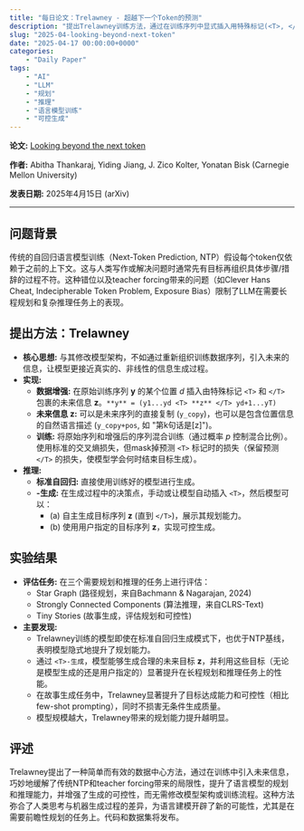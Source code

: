 ```yaml
---
title: "每日论文：Trelawney - 超越下一个Token的预测"
description: "提出Trelawney训练方法，通过在训练序列中显式插入用特殊标记(<T>, </T>)界定的未来信息（lookahead tokens），使语言模型学习规划和利用未来目标，提升其在规划、算法推理和故事生成等任务上的表现。"
slug: "2025-04-looking-beyond-next-token"
date: "2025-04-17 00:00:00+0000"
categories:
    - "Daily Paper"
tags:
    - "AI"
    - "LLM"
    - "规划"
    - "推理"
    - "语言模型训练"
    - "可控生成"
---
```

**论文:** [Looking beyond the next token](https://arxiv.org/abs/2504.11336)

**作者:** Abitha Thankaraj, Yiding Jiang, J. Zico Kolter, Yonatan Bisk (Carnegie Mellon University)

**发表日期:** 2025年4月15日 (arXiv)

---

## 问题背景

传统的自回归语言模型训练（Next-Token Prediction, NTP）假设每个token仅依赖于之前的上下文。这与人类写作或解决问题时通常先有目标再组织具体步骤/措辞的过程不符。这种错位以及teacher forcing带来的问题（如Clever Hans Cheat, Indecipherable Token Problem, Exposure Bias）限制了LLM在需要长程规划和复杂推理任务上的表现。

## 提出方法：Trelawney

* **核心思想:** 与其修改模型架构，不如通过重新组织训练数据序列，引入未来的信息，让模型更接近真实的、非线性的信息生成过程。
* **实现:**
    *   **数据增强:** 在原始训练序列 **y** 的某个位置 *d* 插入由特殊标记 `<T>` 和 `</T>` 包裹的未来信息 **z**。`**y** = (y1...yd <T> **z** </T> yd+1...yT)`
    *   **未来信息 z:** 可以是未来序列的直接复制 (`y_copy`)，也可以是包含位置信息的自然语言描述 (`y_copy+pos`, 如 "第k句话是[z]")。
    *   **训练:** 将原始序列和增强后的序列混合训练（通过概率 *p* 控制混合比例）。使用标准的交叉熵损失，但mask掉预测 `<T>` 标记时的损失（保留预测 `</T>` 的损失，使模型学会何时结束目标生成）。
* **推理:**
    *   **标准自回归:** 直接使用训练好的模型进行生成。
    *   **<T>-生成:** 在生成过程中的决策点，手动或让模型自动插入 `<T>`，然后模型可以：
        *   (a) 自主生成目标序列 **z** (直到 `</T>`)，展示其规划能力。
        *   (b) 使用用户指定的目标序列 **z**，实现可控生成。

## 实验结果

* **评估任务:** 在三个需要规划和推理的任务上进行评估：
    *   Star Graph (路径规划，来自Bachmann & Nagarajan, 2024)
    *   Strongly Connected Components (算法推理，来自CLRS-Text)
    *   Tiny Stories (故事生成，评估规划和可控性)
* **主要发现:**
    *   Trelawney训练的模型即使在标准自回归生成模式下，也优于NTP基线，表明模型隐式地提升了规划能力。
    *   通过 `<T>-生成`，模型能够生成合理的未来目标 **z**，并利用这些目标（无论是模型生成的还是用户指定的）显著提升在长程规划和推理任务上的性能。
    *   在故事生成任务中，Trelawney显著提升了目标达成能力和可控性（相比few-shot prompting），同时不损害无条件生成质量。
    *   模型规模越大，Trelawney带来的规划能力提升越明显。

## 评述

Trelawney提出了一种简单而有效的数据中心方法，通过在训练中引入未来信息，巧妙地缓解了传统NTP和teacher forcing带来的局限性，提升了语言模型的规划和推理能力，并增强了生成的可控性，而无需修改模型架构或训练流程。这种方法弥合了人类思考与机器生成过程的差异，为语言建模开辟了新的可能性，尤其是在需要前瞻性规划的任务上。代码和数据集将发布。 
